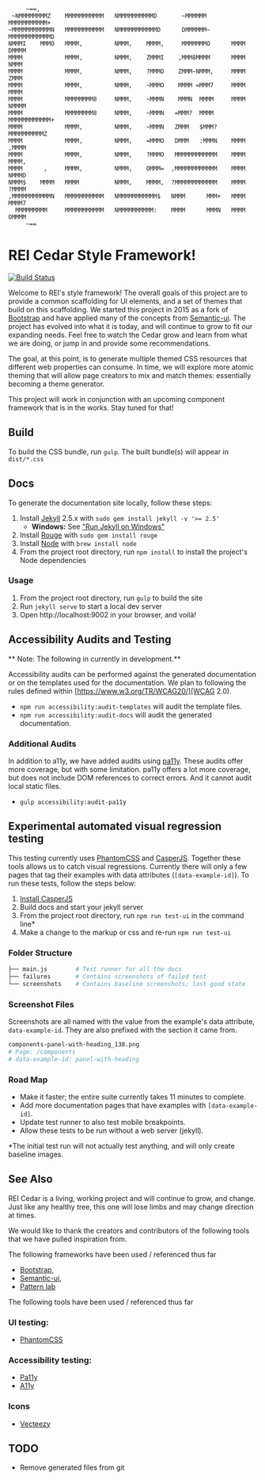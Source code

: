          ~==,
     ~NMMMMMMMMZ    MMMMMMMMMMM   NMMMMMMMMMMD       ~MMMMMM       MMMMMMMMMMM+
    ~MMMMMMMMMMMN   MMMMMMMMMMM   NMMMMMMMMMMMD      DMMMMMM~      MMMMMMMMMMMMD
    NMMMI    MMMO   MMMM,         NMMM,    MMMM,     MMMMMMMO      MMMM    DMMMM
    MMMM            MMMM,         NMMM,    ZMMMI    ,MMM8MMMM      MMMM     NMMM
    MMMM            MMMM,         NMMM,    ?MMMO    ZMMM~NMMM,     MMMM     ZMMM
    MMMM            MMMM,         NMMM,    ~MMMO    MMMM =MMM7     MMMM     MMMM
    MMMM            MMMMMMMM8     NMMM,    ~MMMN    MMMN  MMMM     MMMM    NMMMM
    MMMM            MMMMMMMM8     NMMM,    ~MMMN   =MMM?  MMMM     MMMMMMMMMMMM+
    MMMM            MMMM,         NMMM,    ~MMMN   ZMMM   $MMM?    MMMMMMMMMMZ
    MMMM            MMMM,         NMMM,    =MMMO   DMMM   :MMMN    MMMM  ,MMMM
    MMMM            MMMM,         NMMM,    ?MMMO   MMMMMMMMMMMM    MMMM   MMMM,
    MMMM      ,     MMMM,         NMMM,    OMMM=  ,MMMMMMMMMMMM    MMMM   NMMMD
    NMMM$    MMMM   MMMM          NMMM,    MMMM,  ?MMMMMMMMMMMM    MMMM   ?MMMM
    ,MMMMMMMMMMMN   MMMMMMMMMMM   NMMMMMMMMMMM$   NMMM      MMM+   MMMM    MMMM7
      MMMMMMMMM     MMMMMMMMMMM   NMMMMMMMMMM:    MMMM      MMMN   MMMM    OMMMM
         ~==

# REI Cedar Style Framework!
[![Build Status](https://travis-ci.org/rei/rei-cedar.svg?branch=master)](https://travis-ci.org/rei/rei-cedar)

Welcome to REI's style framework! The overall goals of this project are to provide a common scaffolding for UI elements,
and a set of themes that build on this scaffolding. We started this project in 2015 as a fork of
[Bootstrap](http://getbootstrap.com/) and have applied many of the concepts from [Semantic-ui](http://semantic-ui.com/).
The project has evolved into what it is today, and will continue to grow to fit our expanding needs. Feel free to watch
the Cedar grow and learn from what we are doing, or jump in and provide some recommendations.

The goal, at this point, is to generate multiple themed CSS resources that different web properties can consume.
In time, we will explore more atomic theming that will allow page creators to mix and match themes: essentially becoming
a theme generator.

This project will work in conjunction with an upcoming component framework that is in the works.  Stay tuned for that!

## Build

To build the CSS bundle, run `gulp`. The built bundle(s) will appear in
`dist/*.css`

## Docs

To generate the documentation site locally, follow these steps:

1. Install [Jekyll](http://jekyllrb.com/docs/installation) 2.5.x with
   `sudo gem install jekyll -v '>= 2.5'`
    - **Windows:** See ["Run Jekyll on Windows"](http://jekyll-windows.juthilo.com/)
1. Install [Rouge](https://github.com/jneen/rouge) with `sudo gem install rouge`
1. Install [Node](https://nodejs.org/download/) with `brew install node`
1. From the project root directory, run `npm install` to install the project's
   Node dependencies

### Usage

1. From the project root directory, run `gulp` to build the site
1. Run `jekyll serve` to start a local dev server
1. Open http://localhost:9002 in your browser, and voilà!

## Accessibility Audits and Testing

** Note: The following in currently in development.**

Accessibility audits can be performed against the generated documentation or on the templates used for the
documentation. We plan to following the rules defined within [https://www.w3.org/TR/WCAG20/](WCAG 2.0).

* `npm run accessibility:audit-templates` will audit the template files.
* `npm run accessibility:audit-docs` will audit the generated documentation.

### Additional Audits

In addition to a11y, we have added audits using [pa11y](https://www.npmjs.com/package/pa11y). These audits offer more
coverage, but with some limitation. pa11y offers a lot more coverage, but does not include DOM references to correct
errors. And it cannot audit local static files.

- `gulp accessibility:audit-pa11y`

## Experimental automated visual regression testing

This testing currently uses [PhantomCSS](https://github.com/Huddle/PhantomCSS) and [CasperJS](http://casperjs.org/).
Together these tools allows us to catch visual regressions. Currently there will only a few pages that tag their
examples with data attributes (`[data-example-id]`). To run these tests, follow the steps below:

1. [Install CasperJS](http://docs.casperjs.org/en/latest/installation.html)
1. Build docs and start your jekyll server
1. From the project root directory, run `npm run test-ui` in the command line*
1. Make a change to the markup or css and re-run `npm run test-ui`

### Folder Structure

```bash
├── main.js        # Test runner for all the docs
├── failures       # Contains screenshots of failed test
└── screenshots    # Contains baseline screenshots; last good state
```

### Screenshot Files

Screenshots are all named with the value from the example's data attribute, `data-example-id`. They are also prefixed
with the section it came from.

```bash
components-panel-with-heading_138.png
# Page: /components
# data-example-id: panel-with-heading
```

### Road Map

* Make it faster; the entire suite currently takes 11 minutes to complete.
* Add more documentation pages that have examples with `[data-example-id]`.
* Update test runner to also test mobile breakpoints.
* Allow these tests to be run without a web server (jekyll).

*The initial test run will not actually test anything, and will only create baseline images.

## See Also
REI Cedar is a living, working project and will continue to grow, and change. Just like any healthy tree, this one will
lose limbs and may change direction at times.

We would like to thank the creators and contributors of the following tools that we have pulled inspiration from.

The following frameworks have been used / referenced thus far

 - [Bootstrap](http://getbootstrap.com/),
 - [Semantic-ui](http://semantic-ui.com/),
 - [Pattern lab](http://patternlab.io/about.html)

The following tools have been used / referenced thus far

### UI testing:

 - [PhantomCSS](https://github.com/Huddle/PhantomCSS/blob/master/README.md)

### Accessibility testing:

 - [Pa11y](http://pa11y.org/)
 - [A11y](https://addyosmani.com/a11y/)

### Icons

 - [Vecteezy](http://creativecommons.org/licenses/by/3.0/deed.en_US)

## TODO

- Remove generated files from git

